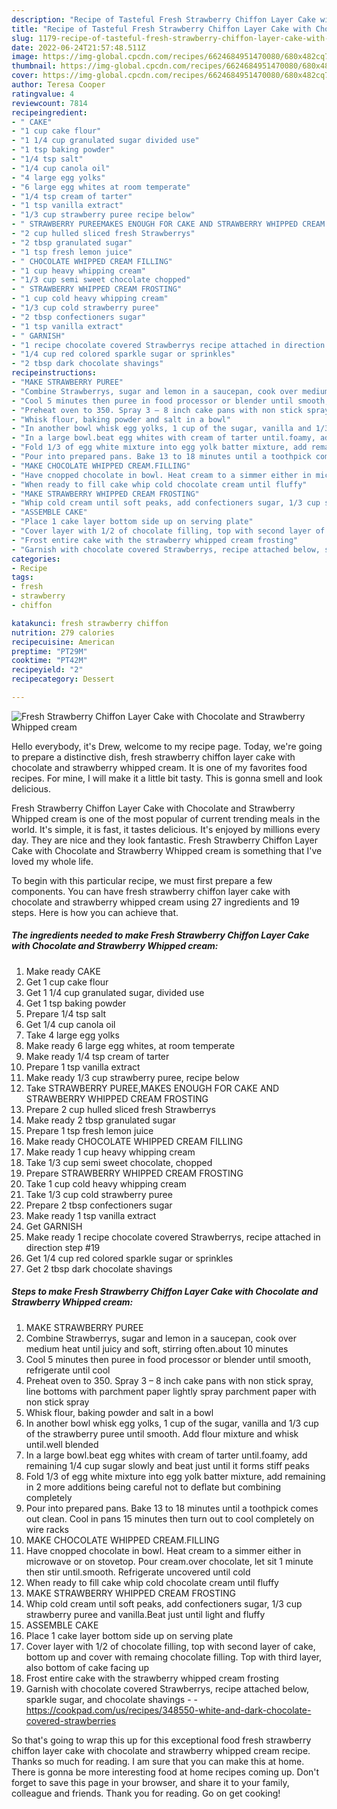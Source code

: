 ```yaml
---
description: "Recipe of Tasteful Fresh Strawberry Chiffon Layer Cake with Chocolate and Strawberry Whipped cream"
title: "Recipe of Tasteful Fresh Strawberry Chiffon Layer Cake with Chocolate and Strawberry Whipped cream"
slug: 1179-recipe-of-tasteful-fresh-strawberry-chiffon-layer-cake-with-chocolate-and-strawberry-whipped-cream
date: 2022-06-24T21:57:48.511Z
image: https://img-global.cpcdn.com/recipes/6624684951470080/680x482cq70/fresh-strawberry-chiffon-layer-cake-with-chocolate-and-strawberry-whipped-cream-recipe-main-photo.jpg
thumbnail: https://img-global.cpcdn.com/recipes/6624684951470080/680x482cq70/fresh-strawberry-chiffon-layer-cake-with-chocolate-and-strawberry-whipped-cream-recipe-main-photo.jpg
cover: https://img-global.cpcdn.com/recipes/6624684951470080/680x482cq70/fresh-strawberry-chiffon-layer-cake-with-chocolate-and-strawberry-whipped-cream-recipe-main-photo.jpg
author: Teresa Cooper
ratingvalue: 4
reviewcount: 7814
recipeingredient:
- " CAKE"
- "1 cup cake flour"
- "1 1/4 cup granulated sugar divided use"
- "1 tsp baking powder"
- "1/4 tsp salt"
- "1/4 cup canola oil"
- "4 large egg yolks"
- "6 large egg whites at room temperate"
- "1/4 tsp cream of tarter"
- "1 tsp vanilla extract"
- "1/3 cup strawberry puree recipe below"
- " STRAWBERRY PUREEMAKES ENOUGH FOR CAKE AND STRAWBERRY WHIPPED CREAM FROSTING"
- "2 cup hulled sliced fresh Strawberrys"
- "2 tbsp granulated sugar"
- "1 tsp fresh lemon juice"
- " CHOCOLATE WHIPPED CREAM FILLING"
- "1 cup heavy whipping cream"
- "1/3 cup semi sweet chocolate chopped"
- " STRAWBERRY WHIPPED CREAM FROSTING"
- "1 cup cold heavy whipping cream"
- "1/3 cup cold strawberry puree"
- "2 tbsp confectioners sugar"
- "1 tsp vanilla extract"
- " GARNISH"
- "1 recipe chocolate covered Strawberrys recipe attached in direction step 19"
- "1/4 cup red colored sparkle sugar or sprinkles"
- "2 tbsp dark chocolate shavings"
recipeinstructions:
- "MAKE STRAWBERRY PUREE"
- "Combine Strawberrys, sugar and lemon in a saucepan, cook over medium heat until juicy and soft, stirring often.about 10 minutes"
- "Cool 5 minutes then puree in food processor or blender until smooth, refrigerate until cool"
- "Preheat oven to 350. Spray 3 – 8 inch cake pans with non stick spray, line bottoms with parchment paper lightly spray parchment paper with non stick spray"
- "Whisk flour, baking powder and salt in a bowl"
- "In another bowl whisk egg yolks, 1 cup of the sugar, vanilla and 1/3 cup of the strawberry puree until smooth. Add flour mixture and whisk until.well blended"
- "In a large bowl.beat egg whites with cream of tarter until.foamy, add remaining 1/4 cup sugar slowly and beat just until it forms stiff peaks"
- "Fold 1/3 of egg white mixture into egg yolk batter mixture, add remaining in 2 more additions being careful not to deflate but  combining completely"
- "Pour into prepared pans. Bake 13 to 18 minutes until a toothpick comes out clean. Cool in pans 15 minutes then turn out to cool completely on wire racks"
- "MAKE CHOCOLATE WHIPPED CREAM.FILLING"
- "Have cnopped chocolate in bowl. Heat cream to a simmer either in microwave or on stovetop. Pour cream.over chocolate, let sit 1 minute then stir until.smooth. Refrigerate uncovered until cold"
- "When ready to fill cake whip cold chocolate cream until fluffy"
- "MAKE STRAWBERRY WHIPPED CREAM FROSTING"
- "Whip cold cream until soft peaks, add confectioners sugar, 1/3 cup strawberry puree and vanilla.Beat just until light and fluffy"
- "ASSEMBLE CAKE"
- "Place 1 cake layer bottom side up on serving plate"
- "Cover layer with 1/2 of chocolate filling, top with second layer of cake, bottom up and cover with remaing chocolate filling. Top with third layer, also bottom of cake facing up"
- "Frost entire cake with the strawberry whipped cream frosting"
- "Garnish with chocolate covered Strawberrys, recipe attached below, sparkle sugar, and chocolate shavings  https://cookpad.com/us/recipes/348550-white-and-dark-chocolate-covered-strawberries"
categories:
- Recipe
tags:
- fresh
- strawberry
- chiffon

katakunci: fresh strawberry chiffon 
nutrition: 279 calories
recipecuisine: American
preptime: "PT29M"
cooktime: "PT42M"
recipeyield: "2"
recipecategory: Dessert

---
```



![Fresh Strawberry Chiffon Layer Cake with Chocolate and Strawberry Whipped cream](https://img-global.cpcdn.com/recipes/6624684951470080/680x482cq70/fresh-strawberry-chiffon-layer-cake-with-chocolate-and-strawberry-whipped-cream-recipe-main-photo.jpg)

Hello everybody, it's Drew, welcome to my recipe page. Today, we're going to prepare a distinctive dish, fresh strawberry chiffon layer cake with chocolate and strawberry whipped cream. It is one of my favorites food recipes. For mine, I will make it a little bit tasty. This is gonna smell and look delicious.



Fresh Strawberry Chiffon Layer Cake with Chocolate and Strawberry Whipped cream is one of the most popular of current trending meals in the world. It's simple, it is fast, it tastes delicious. It's enjoyed by millions every day. They are nice and they look fantastic. Fresh Strawberry Chiffon Layer Cake with Chocolate and Strawberry Whipped cream is something that I've loved my whole life.


To begin with this particular recipe, we must first prepare a few components. You can have fresh strawberry chiffon layer cake with chocolate and strawberry whipped cream using 27 ingredients and 19 steps. Here is how you can achieve that.

<!--inarticleads1-->

##### The ingredients needed to make Fresh Strawberry Chiffon Layer Cake with Chocolate and Strawberry Whipped cream:

1. Make ready  CAKE
1. Get 1 cup cake flour
1. Get 1 1/4 cup granulated sugar, divided use
1. Get 1 tsp baking powder
1. Prepare 1/4 tsp salt
1. Get 1/4 cup canola oil
1. Take 4 large egg yolks
1. Make ready 6 large egg whites, at room temperate
1. Make ready 1/4 tsp cream of tarter
1. Prepare 1 tsp vanilla extract
1. Make ready 1/3 cup strawberry puree, recipe below
1. Take  STRAWBERRY PUREE,MAKES ENOUGH FOR CAKE AND STRAWBERRY WHIPPED CREAM FROSTING
1. Prepare 2 cup hulled sliced fresh Strawberrys
1. Make ready 2 tbsp granulated sugar
1. Prepare 1 tsp fresh lemon juice
1. Make ready  CHOCOLATE WHIPPED CREAM FILLING
1. Make ready 1 cup heavy whipping cream
1. Take 1/3 cup semi sweet chocolate, chopped
1. Prepare  STRAWBERRY WHIPPED CREAM FROSTING
1. Take 1 cup cold heavy whipping cream
1. Take 1/3 cup cold strawberry puree
1. Prepare 2 tbsp confectioners sugar
1. Make ready 1 tsp vanilla extract
1. Get  GARNISH
1. Make ready 1 recipe chocolate covered Strawberrys, recipe attached in direction step #19
1. Get 1/4 cup red colored sparkle sugar or sprinkles
1. Get 2 tbsp dark chocolate shavings




<!--inarticleads2-->

##### Steps to make Fresh Strawberry Chiffon Layer Cake with Chocolate and Strawberry Whipped cream:

1. MAKE STRAWBERRY PUREE
1. Combine Strawberrys, sugar and lemon in a saucepan, cook over medium heat until juicy and soft, stirring often.about 10 minutes
1. Cool 5 minutes then puree in food processor or blender until smooth, refrigerate until cool
1. Preheat oven to 350. Spray 3 – 8 inch cake pans with non stick spray, line bottoms with parchment paper lightly spray parchment paper with non stick spray
1. Whisk flour, baking powder and salt in a bowl
1. In another bowl whisk egg yolks, 1 cup of the sugar, vanilla and 1/3 cup of the strawberry puree until smooth. Add flour mixture and whisk until.well blended
1. In a large bowl.beat egg whites with cream of tarter until.foamy, add remaining 1/4 cup sugar slowly and beat just until it forms stiff peaks
1. Fold 1/3 of egg white mixture into egg yolk batter mixture, add remaining in 2 more additions being careful not to deflate but  combining completely
1. Pour into prepared pans. Bake 13 to 18 minutes until a toothpick comes out clean. Cool in pans 15 minutes then turn out to cool completely on wire racks
1. MAKE CHOCOLATE WHIPPED CREAM.FILLING
1. Have cnopped chocolate in bowl. Heat cream to a simmer either in microwave or on stovetop. Pour cream.over chocolate, let sit 1 minute then stir until.smooth. Refrigerate uncovered until cold
1. When ready to fill cake whip cold chocolate cream until fluffy
1. MAKE STRAWBERRY WHIPPED CREAM FROSTING
1. Whip cold cream until soft peaks, add confectioners sugar, 1/3 cup strawberry puree and vanilla.Beat just until light and fluffy
1. ASSEMBLE CAKE
1. Place 1 cake layer bottom side up on serving plate
1. Cover layer with 1/2 of chocolate filling, top with second layer of cake, bottom up and cover with remaing chocolate filling. Top with third layer, also bottom of cake facing up
1. Frost entire cake with the strawberry whipped cream frosting
1. Garnish with chocolate covered Strawberrys, recipe attached below, sparkle sugar, and chocolate shavings -  - https://cookpad.com/us/recipes/348550-white-and-dark-chocolate-covered-strawberries




So that's going to wrap this up for this exceptional food fresh strawberry chiffon layer cake with chocolate and strawberry whipped cream recipe. Thanks so much for reading. I am sure that you can make this at home. There is gonna be more interesting food at home recipes coming up. Don't forget to save this page in your browser, and share it to your family, colleague and friends. Thank you for reading. Go on get cooking!
